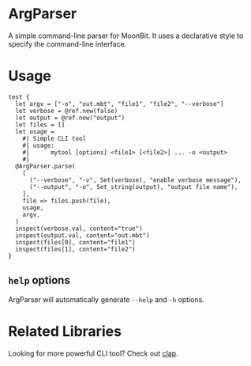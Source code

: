 # ArgParser

A simple command-line parser for MoonBit. It uses a declarative style to specify 
the command-line interface.

# Usage 

```moonbit
test {
  let argv = ["-o", "out.mbt", "file1", "file2", "--verbose"]
  let verbose = @ref.new(false)
  let output = @ref.new("output")
  let files = []
  let usage =
    #| Simple CLI tool
    #| usage: 
    #|      mytool [options] <file1> [<file2>] ... -o <output>
    #|
  @ArgParser.parse(
    [
      ("--verbose", "-v", Set(verbose), "enable verbose message"),
      ("--output", "-o", Set_string(output), "output file name"),
    ],
    file => files.push(file),
    usage,
    argv,
  )
  inspect(verbose.val, content="true")
  inspect(output.val, content="out.mbt")
  inspect(files[0], content="file1")
  inspect(files[1], content="file2")
}
```

## `help` options

ArgParser will automatically generate `--help` and `-h` options.

# Related Libraries

Looking for more powerful CLI tool? Check out [clap](https://mooncakes.io/docs/TheWaWaR/clap).
